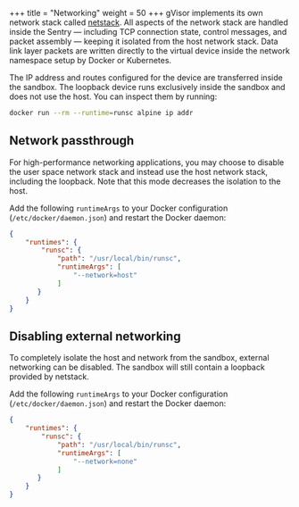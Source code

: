 +++
title = "Networking"
weight = 50
+++
gVisor implements its own network stack called [netstack][netstack]. All aspects
of the network stack are handled inside the Sentry — including TCP connection
state, control messages, and packet assembly — keeping it isolated from the host
network stack. Data link layer packets are written directly to the virtual
device inside the network namespace setup by Docker or Kubernetes.

The IP address and routes configured for the device are transferred inside the
sandbox. The loopback device runs exclusively inside the sandbox and does not
use the host. You can inspect them by running:

```bash
docker run --rm --runtime=runsc alpine ip addr
```

## Network passthrough

For high-performance networking applications, you may choose to disable the user
space network stack and instead use the host network stack, including the loopback.
Note that this mode decreases the isolation to the host.

Add the following `runtimeArgs` to your Docker configuration
(`/etc/docker/daemon.json`) and restart the Docker daemon:

```json
{
    "runtimes": {
        "runsc": {
            "path": "/usr/local/bin/runsc",
            "runtimeArgs": [
                "--network=host"
            ]
       }
    }
}
```

## Disabling external networking

To completely isolate the host and network from the sandbox, external
networking can be disabled. The sandbox will still contain a loopback provided
by netstack.

Add the following `runtimeArgs` to your Docker configuration
(`/etc/docker/daemon.json`) and restart the Docker daemon:

```json
{
    "runtimes": {
        "runsc": {
            "path": "/usr/local/bin/runsc",
            "runtimeArgs": [
                "--network=none"
            ]
       }
    }
}
```

[netstack]: https://github.com/google/netstack
